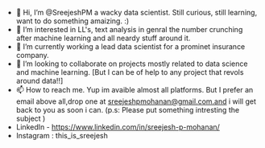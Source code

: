 - 👋 Hi, I’m @SreejeshPM a wacky data scientist. Still curious, still learning, want to do something amaizing. :) 
- 👀 I’m interested in LL's, text analysis in genral the number crunching after machine learning and all neardy stuff around it. 
- 🌱 I’m currently working a lead data scientist for a prominet insurance company.
- 💞️ I’m looking to collaborate on projects mostly related to data science and machine learning. [But I can be of help to any project that revols around data!!]
- 📫 How to reach me. Yup im avaible almost all platforms. But I prefer an email above all,drop one at sreejeshpmohanan@gmail.com.and i will get back to you as soon i can. (p.s: Please put something intresting the subject )
- LinkedIn - https://www.linkedin.com/in/sreejesh-p-mohanan/
- Instagram : this_is_sreejesh

<!---
SreejeshPM/SreejeshPM is a ✨ special ✨ repository because its `README.md` (this file) appears on your GitHub profile.
You can click the Preview link to take a look at your changes.
--->
